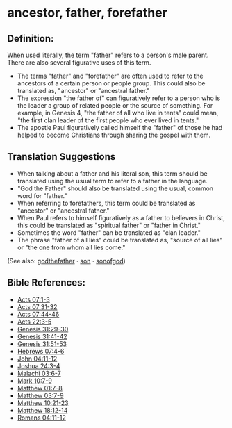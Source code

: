 # ancestor, father, forefather #

## Definition: ##

When used literally, the term "father" refers to a person's male parent. There are also several figurative uses of this term.

* The terms "father" and "forefather" are often used to refer to the ancestors of a certain person or people group. This could also be translated as, "ancestor" or "ancestral father."
* The expression "the father of" can figuratively refer to a person who is the leader a group of related people or the source of something. For example, in Genesis 4, "the father of all who live in tents" could mean, "the first clan leader of the first people who ever lived in tents."
* The apostle Paul figuratively called himself the "father" of those he had helped to become Christians through sharing the gospel with them. 

## Translation Suggestions ##

* When talking about a father and his literal son, this term should be translated using the usual term to refer to a father in the language.
* "God the Father" should also be translated using the usual, common word for "father."
* When referring to forefathers, this term could be translated as "ancestor" or "ancestral father."
* When Paul refers to himself figuratively as a father to believers in Christ, this could be translated as "spiritual father" or "father in Christ."
* Sometimes the word "father" can be translated as "clan leader."
* The phrase "father of all lies" could be translated as, "source of all lies" or "the one from whom all lies come."

(See also: [godthefather](../kt/godthefather.md) **·** [son](../kt/son.md) **·** [sonofgod](../kt/sonofgod.md))

## Bible References: ##

* [Acts 07:1-3](https://door43.org/en/bible/notes/act/07/01)
* [Acts 07:31-32](https://door43.org/en/bible/notes/act/07/31)
* [Acts 07:44-46](https://door43.org/en/bible/notes/act/07/44)
* [Acts 22:3-5](https://door43.org/en/bible/notes/act/22/03)
* [Genesis 31:29-30](https://door43.org/en/bible/notes/gen/31/29)
* [Genesis 31:41-42](https://door43.org/en/bible/notes/gen/31/41)
* [Genesis 31:51-53](https://door43.org/en/bible/notes/gen/31/51)
* [Hebrews 07:4-6](https://door43.org/en/bible/notes/heb/07/04)
* [John 04:11-12](https://door43.org/en/bible/notes/jhn/04/11)
* [Joshua 24:3-4](https://door43.org/en/bible/notes/jos/24/03)
* [Malachi 03:6-7](https://door43.org/en/bible/notes/mal/03/06)
* [Mark 10:7-9](https://door43.org/en/bible/notes/mrk/10/07)
* [Matthew 01:7-8](https://door43.org/en/bible/notes/mat/01/07)
* [Matthew 03:7-9](https://door43.org/en/bible/notes/mat/03/07)
* [Matthew 10:21-23](https://door43.org/en/bible/notes/mat/10/21)
* [Matthew 18:12-14](https://door43.org/en/bible/notes/mat/18/12)
* [Romans 04:11-12](https://door43.org/en/bible/notes/rom/04/11)

